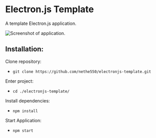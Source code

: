 # Electron.js Template
A template Electron.js application.

![Screenshot of application.](https://github.com/nethe550/electronjs-template/blob/main/screenshots/application.png?raw=true)

## Installation:
Clone repository: 
- `git clone https://github.com/nethe550/electronjs-template.git`

Enter project: 
- `cd ./electronjs-template/`

Install dependencies: 
- `npm install`

Start Application: 
- `npm start`
